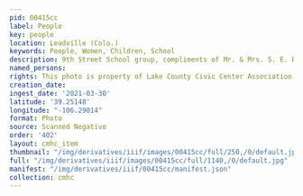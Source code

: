 ```yaml
---
pid: 00415cc
label: People
key: people
location: Leadville (Colo.)
keywords: People, Women, Children, School
description: 9th Street School group, compliments of Mr. & Mrs. S. E. Burgess
named_persons: 
rights: This photo is property of Lake County Civic Center Association.
creation_date: 
ingest_date: '2021-03-30'
latitude: '39.25148'
longitude: "-106.29014"
format: Photo
source: Scanned Negative
order: '402'
layout: cmhc_item
thumbnail: "/img/derivatives/iiif/images/00415cc/full/250,/0/default.jpg"
full: "/img/derivatives/iiif/images/00415cc/full/1140,/0/default.jpg"
manifest: "/img/derivatives/iiif/00415cc/manifest.json"
collection: cmhc
---
```


